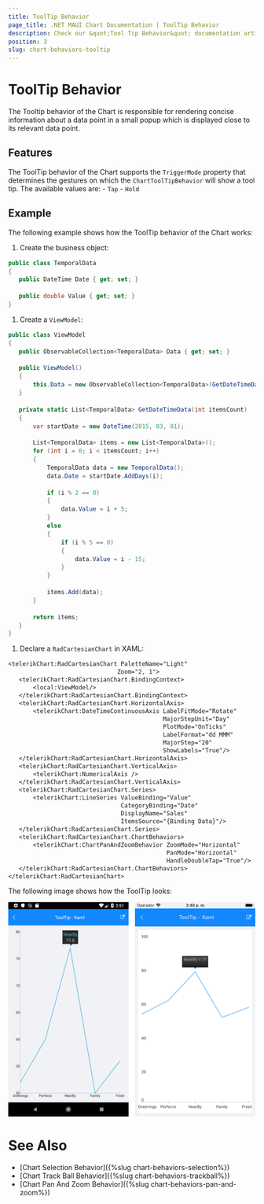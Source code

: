 ```yaml
---
title: ToolTip Behavior
page_title: .NET MAUI Chart Documentation | ToolTip Behavior
description: Check our &quot;Tool Tip Behavior&quot; documentation article for Telerik Chart for .NET MAUI
position: 3
slug: chart-behaviors-tooltip
---
```


# ToolTip Behavior

The Tooltip behavior of the Chart is responsible for rendering concise information about a data point in a small popup which is displayed close to its relevant data point.

## Features

The ToolTip behavior of the Chart supports the `TriggerMode` property that determines the gestures on which the `ChartToolTipBehavior` will show a tool tip. The available values are:
	- `Tap`
	- `Hold`

## Example

The following example shows how the ToolTip behavior of the Chart works:

1. Create the business object:

 ```C#
public class TemporalData
{
    public DateTime Date { get; set; }

    public double Value { get; set; }
}
 ```

1. Create a `ViewModel`:

 ```C#
public class ViewModel
{
    public ObservableCollection<TemporalData> Data { get; set; }

    public ViewModel()
    {
        this.Data = new ObservableCollection<TemporalData>(GetDateTimeData(200));
    }

    private static List<TemporalData> GetDateTimeData(int itemsCount)
    {
        var startDate = new DateTime(2015, 03, 01);

        List<TemporalData> items = new List<TemporalData>();
        for (int i = 0; i < itemsCount; i++)
        {
            TemporalData data = new TemporalData();
            data.Date = startDate.AddDays(i);

            if (i % 2 == 0)
            {
                data.Value = i + 5;
            }
            else
            {
                if (i % 5 == 0)
                {
                    data.Value = i - 15;
                }
            }

            items.Add(data);
        }

        return items;
    }
}
 ```

1. Declare a `RadCartesianChart` in XAML:

 ```XAML
<telerikChart:RadCartesianChart PaletteName="Light"
                                Zoom="2, 1">
    <telerikChart:RadCartesianChart.BindingContext>
        <local:ViewModel/>
    </telerikChart:RadCartesianChart.BindingContext>
    <telerikChart:RadCartesianChart.HorizontalAxis>
        <telerikChart:DateTimeContinuousAxis LabelFitMode="Rotate"
                                             MajorStepUnit="Day"
                                             PlotMode="OnTicks"
                                             LabelFormat="dd MMM"
                                             MajorStep="20"
                                             ShowLabels="True"/>
    </telerikChart:RadCartesianChart.HorizontalAxis>
    <telerikChart:RadCartesianChart.VerticalAxis>
        <telerikChart:NumericalAxis />
    </telerikChart:RadCartesianChart.VerticalAxis>
    <telerikChart:RadCartesianChart.Series>
        <telerikChart:LineSeries ValueBinding="Value"
                                 CategoryBinding="Date"
                                 DisplayName="Sales"
                                 ItemsSource="{Binding Data}"/>
    </telerikChart:RadCartesianChart.Series>
    <telerikChart:RadCartesianChart.ChartBehaviors>
        <telerikChart:ChartPanAndZoomBehavior ZoomMode="Horizontal"
                                              PanMode="Horizontal"
                                              HandleDoubleTap="True"/>
    </telerikChart:RadCartesianChart.ChartBehaviors>
</telerikChart:RadCartesianChart>
 ```

The following image shows how the ToolTip looks:

![Chart Tooltip Behavior](images/chart-behaviors-tooltip.png)

# See Also

- [Chart Selection Behavior]({%slug chart-behaviors-selection%})
- [Chart Track Ball Behavior]({%slug chart-behaviors-trackball%})
- [Chart Pan And Zoom Behavior]({%slug chart-behaviors-pan-and-zoom%})
